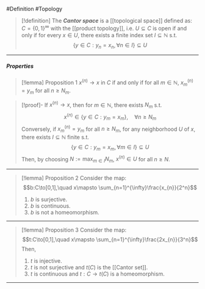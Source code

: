 #Definition #Topology 

> [!definition]
> The ***Cantor space*** is a [[topological space]] defined as: $C=\{ 0,1 \}^\infty$ with the [[product topology]], i.e. $U\subseteq C$ is open if and only if for every $x\in U$, there exists a finite index set $I\subseteq \mathbb{N}$ s.t. $$\{ y\in C: y_{n}=x_{n},\forall n\in I \}\subseteq U$$
---
##### Properties
> [!lemma] Proposition 1
>  $x^{(n)}\to x$ in $C$ if and only if for all $m\in \mathbb{N}$, $x_{m}^{(n)}=y_{m}$ for all $n\geq N_{m}$.

> [!proof]-
> If $x^{(n)}\to x$, then for $m\in \mathbb{N}$, there exists $N_{m}$ s.t. $$x^{(n)}\in\{ y\in C: y_{m}=x_{m}\},\quad \forall n\geq N_{m}$$Conversely, if $x_{m}^{(n)}=y_{m}$ for all $n\geq N_{m}$, for any neighborhood $U$ of $x$, there exists $I\subseteq \mathbb{N}$ finite s.t. $$\{ y\in C: y_{m}=x_{m},\forall m\in I \}\subseteq U$$Then, by choosing $N:=\max_{m\in I}N_{m}$, $x^{(n)}\in U$ for all $n\geq N$.
---
> [!lemma] Proposition 2
> Consider the map: $$b:C\to[0,1],\quad x\mapsto \sum_{n=1}^{\infty}\frac{x_{n}}{2^n}$$
> 1. $b$ is surjective.
> 1. $b$ is continuous.
> 2. $b$ is not a homeomorphism.
---
> [!lemma] Proposition 3
> Consider the map: $$t:C\to[0,1],\quad x\mapsto \sum_{n=1}^{\infty}\frac{2x_{n}}{3^n}$$Then, 
> 1. $t$ is injective.
> 2. $t$ is not surjective and $t(C)$ is the [[Cantor set]].
> 3. $t$ is continuous and $t:C\to t(C)$ is a homeomorphism.
---